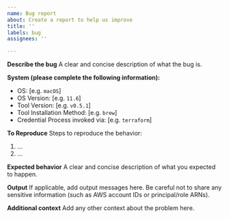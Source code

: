 ```yaml
---
name: Bug report
about: Create a report to help us improve
title: ''
labels: bug
assignees: ''

---
```


**Describe the bug**
A clear and concise description of what the bug is.

**System (please complete the following information):**
 - OS: [e.g. `macOS`]
 - OS Version: [e.g. `11.6`]
 - Tool Version: [e.g. `v0.5.1`]
 - Tool Installation Method: [e.g. `brew`]
 - Credential Process invoked via: [e.g. `terraform`]

**To Reproduce**
Steps to reproduce the behavior:
1. …
2. …

**Expected behavior**
A clear and concise description of what you expected to happen.

**Output**
If applicable, add output messages here. Be careful not to share any sensitive information (such as AWS account IDs or principal/role ARNs).

**Additional context**
Add any other context about the problem here.
